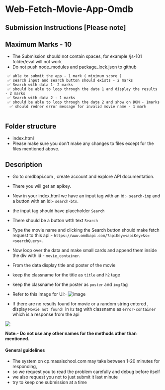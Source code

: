 # Web-Fetch-Movie-App-Omdb

## Submission Instructions [Please note]

## Maximum Marks - 10

- The Submission should not contain spaces, for example /js-101 folder/eval will not work
- Do not push node_modules and package_lock.json to github

```
 ✅ able to submit the app - 1 mark ( minimum score )
 ✅ search input and search button should exists - 2 marks
 ✅ Search with data 1- 2 marks
 ✅ should be able to loop through the data 1 and display the results - 2 marks
 ✅ Search with data 2 - 1 marks
 ✅ should be able to loop through the data 2 and show on DOM - 1marks
  ✅ should redner error message for invalid movie name - 1 mark


```

## Folder structure

- index.html
- Please make sure you don't make any changes to files except for the files mentioned above.

## Description

- Go to omdbapi.com , create account and explore API documentation.

- There you will get an apikey.
- Now in your index.html we have an input tag with an id:- `search-inp` and a button with an id:- `search-btn`.
- the input tag should have placeholder `Search`
- There should be a button wtth text `Search`
- Type the movie name and clicking the Search button should make fetch request to this api:- `https://www.omdbapi.com/?apiKey=<apiKey>&s=<searchQuery>`.
- Now loop over the data and make small cards and append them inside the div with id:- `movie_container`.
- From the data display title and poster of the movie
- keep the classname for the title as `title` and `h2` tage
- keep the classname for the poster as `poster` and `img` tag
- Refer to this image for UI:- ![image](https://i.imgur.com/0gKem3t.jpeg)
- If there are no results found for movie or a random string entered , display `Movie not found!` in `h2` tag with classname as `error-container` which is a response from the api

![](https://i.imgur.com/ogPgOwu.png)

**Note:- Do not use any other names for the methods other than mentioned.**

#### General guidelines

- The system on cp.masaischool.com may take between 1-20 minutes for responding,
- so we request you to read the problem carefully and debug before itself
- we also request you not to just submit it last minute
- try to keep one submission at a time
